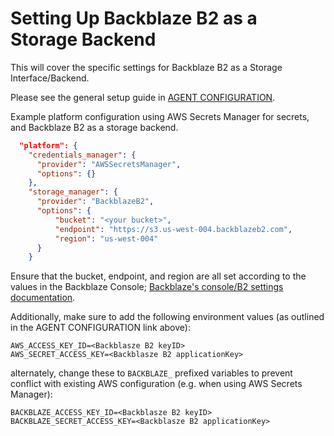 # Setting Up Backblaze B2 as a Storage Backend

This will cover the specific settings for Backblaze B2 as a Storage Interface/Backend.

Please see the general setup guide in [AGENT CONFIGURATION](DATAGRAIL_AGENT_CONFIGURATION_README.md).

Example platform configuration using AWS Secrets Manager for secrets, and Backblaze B2 as a storage backend.

```json
  "platform": {
    "credentials_manager": {
      "provider": "AWSSecretsManager",
      "options": {}
    },
    "storage_manager": {
      "provider": "BackblazeB2",
      "options": {
          "bucket": "<your bucket>",
          "endpoint": "https://s3.us-west-004.backblazeb2.com",
          "region": "us-west-004"
      }
    }
```

Ensure that the bucket, endpoint, and region are all set according to
the values in the Backblaze Console;
[Backblaze's console/B2 settings documentation](https://help.backblaze.com/hc/en-us/articles/360047425453-Getting-Started-with-the-S3-Compatible-API).

Additionally, make sure to add the following environment values (as outlined in the AGENT CONFIGURATION link above):

```dotenv
AWS_ACCESS_KEY_ID=<Backblasze B2 keyID>
AWS_SECRET_ACCESS_KEY=<Backblasze B2 applicationKey>
```

alternately, change these to `BACKBLAZE_` prefixed variables to prevent conflict with existing AWS configuration (e.g. when using AWS Secrets Manager):

```dotenv
BACKBLAZE_ACCESS_KEY_ID=<Backblasze B2 keyID>
BACKBLAZE_SECRET_ACCESS_KEY=<Backblasze B2 applicationKey>
```
